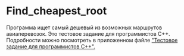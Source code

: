 # Find_cheapest_root
Программа ищет самый дешевый из возможных маршрутов авиаперевозок.
Это тестовое задание для программистов C++.
Подробности можно посмотреть в приложенном файле <a href="http://rambler.ru" target="_blank">"Тестовое задание для программистов С++".</a>
